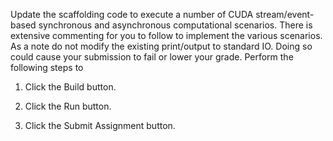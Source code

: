 U​pdate the scaffolding code to execute a number of CUDA stream/event-based synchronous and asynchronous computational scenarios. There is extensive commenting for you to follow to implement the various scenarios. As a note do not modify the existing print/output to standard IO. Doing so could cause your submission to fail or lower your grade. Perform the following steps to 

1. C​lick the Build button.

2. C​lick the Run button.

3. C​lick the Submit Assignment button.